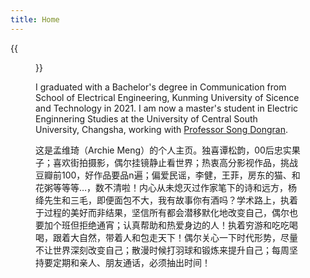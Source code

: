 ```yaml
---
title: Home
---
```


{{<figure src="/image/Myself.jpg" caption="Mount Emei Scenic Area, including Leshan Grand Buddha Scenic Area. Photo by my sister in December 2022. ">}}

I graduated with a Bachelor's degree in Communication from School of Electrical Engineering, Kunming University of Sicence and Technology in 2021.  I am now a master's student in Electric Enginnering Studies at the University of Central South University, Changsha, working with [Professor Song Dongran](https://faculty.csu.edu.cn/songdongran1/zh_CN/index.htm). 

这是孟维琦（Archie Meng）的个人主页。独喜谭松韵，00后忠实果子；喜欢街拍摄影，偶尔挂镜静止看世界；热衷高分影视作品，挑战豆瓣前100，好作品要品n遍；偏爱民谣，李健，王菲，房东的猫、和花粥等等等…，数不清啦！内心从未熄灭过作家笔下的诗和远方，杨绛先生和三毛，即便面包不大，我有故事你有酒吗？学术路上，执着于过程的美好而非结果，坚信所有都会潜移默化地改变自己，偶尔也要加个班但拒绝通宵；认真帮助和热爱身边的人！执着穷游和吃吃喝喝，跟着大自然，带着人和包走天下！偶尔关心一下时代形势，尽量不让世界深刻改变自己；散漫时候打羽球和锻炼来提升自己；每周坚持要定期和亲人、朋友通话，必须抽出时间！



